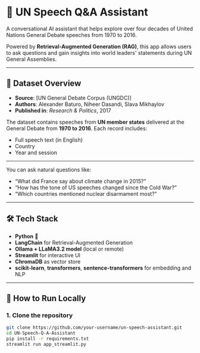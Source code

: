 # 🧠 UN Speech Q&A Assistant

A conversational AI assistant that helps explore over four decades of United Nations General Debate speeches from 1970 to 2016.

Powered by **Retrieval-Augmented Generation (RAG)**, this app allows users to ask questions and gain insights into world leaders' statements during UN General Assemblies.

---

## 📂 Dataset Overview

- **Source**: [UN General Debate Corpus (UNGDC)]  
- **Authors**: Alexander Baturo, Niheer Dasandi, Slava Mikhaylov  
- **Published in**: _Research & Politics_, 2017

The dataset contains speeches from **UN member states** delivered at the General Debate from **1970 to 2016**. Each record includes:

- Full speech text (in English)  
- Country  
- Year and session  

---

You can ask natural questions like:

- “What did France say about climate change in 2015?”  
- “How has the tone of US speeches changed since the Cold War?”  
- “Which countries mentioned nuclear disarmament most?”  

---


## 🛠️ Tech Stack

- **Python** 🐍  
- **LangChain** for Retrieval-Augmented Generation  
- **Ollama + LLaMA3.2 model** (local or remote)  
- **Streamlit** for interactive UI  
- **ChromaDB** as vector store  
- **scikit-learn**, **transformers**, **sentence-transformers** for embedding and NLP

---

## 🚀 How to Run Locally

### 1. Clone the repository
```bash
git clone https://github.com/your-username/un-speech-assistant.git
cd UN-Speech-Q-A-Assistant
pip install -r requirements.txt
streamlit run app_streamlit.py

